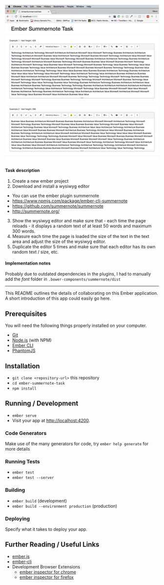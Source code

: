 ![screenshot](./public/assets/images/summernote-screenshot.png)

#### Task description
1.	Create a new ember project
2.	Download and install a wysiwyg editor
  -	You can use the ember plugin summernote
  -	https://www.npmjs.com/package/ember-cli-summernote
  - https://github.com/summernote/summernote
  - http://summernote.org/
3.	Show the wysiwyg editor and make sure that - each time the page reloads - it displays a random text of 
at least 50 words and maximum 300 words.
4.	Measure each time the page is loaded the size of the text in the text area and adjust the size of the wysiwyg editor.
5.	Duplicate the editor 5 times and make sure that each editor has its own random text / size, etc.

#### Implementation notes
Probably due to outdated dependencies in the plugins, I had to manually add the _font_ folder 
in `.bower-components/summernote/dist`

----

This README outlines the details of collaborating on this Ember application.
A short introduction of this app could easily go here.

## Prerequisites

You will need the following things properly installed on your computer.

* [Git](https://git-scm.com/)
* [Node.js](https://nodejs.org/) (with NPM)
* [Ember CLI](https://ember-cli.com/)
* [PhantomJS](http://phantomjs.org/)

## Installation

* `git clone <repository-url>` this repository
* `cd ember-summernote-task`
* `npm install`

## Running / Development

* `ember serve`
* Visit your app at [http://localhost:4200](http://localhost:4200).

### Code Generators

Make use of the many generators for code, try `ember help generate` for more details

### Running Tests

* `ember test`
* `ember test --server`

### Building

* `ember build` (development)
* `ember build --environment production` (production)

### Deploying

Specify what it takes to deploy your app.

## Further Reading / Useful Links

* [ember.js](http://emberjs.com/)
* [ember-cli](https://ember-cli.com/)
* Development Browser Extensions
  * [ember inspector for chrome](https://chrome.google.com/webstore/detail/ember-inspector/bmdblncegkenkacieihfhpjfppoconhi)
  * [ember inspector for firefox](https://addons.mozilla.org/en-US/firefox/addon/ember-inspector/)
